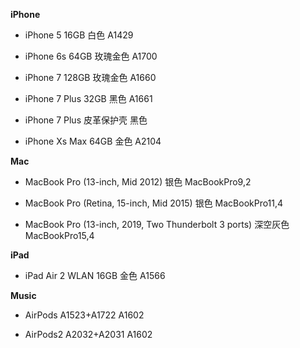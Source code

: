 **iPhone**

- iPhone 5 16GB 白色 A1429

- iPhone 6s 64GB 玫瑰金色 A1700

- iPhone 7 128GB 玫瑰金色 A1660

- iPhone 7 Plus 32GB 黑色 A1661

- iPhone 7 Plus 皮革保护壳 黑色

- iPhone Xs Max 64GB 金色 A2104


**Mac**

- MacBook Pro (13-inch, Mid 2012) 银色 MacBookPro9,2

- MacBook Pro (Retina, 15-inch, Mid 2015) 银色 MacBookPro11,4

- MacBook Pro (13-inch, 2019, Two Thunderbolt 3 ports) 深空灰色 MacBookPro15,4


**iPad**

- iPad Air 2 WLAN 16GB 金色 A1566


**Music**

- AirPods A1523+A1722 A1602

- AirPods2 A2032+A2031 A1602